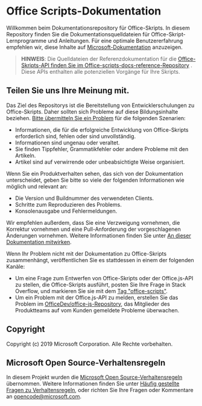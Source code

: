 # <a name="office-scripts-documentation"></a>Office Scripts-Dokumentation

Willkommen beim Dokumentationsrepository für Office-Skripts. In diesem Repository finden Sie die Dokumentationsquelldateien für Office-Skript-Lernprogramme und Anleitungen. Für eine optimale Benutzererfahrung empfehlen wir, diese Inhalte auf [Microsoft-Dokumentation](https://docs.microsoft.com/office/dev/scripts) anzuzeigen.

> **HINWEIS**: Die Quelldateien der Referenzdokumentation für die [Office-Skripts-API finden Sie im Office-scripts-docs-reference-Repository](https://github.com/OfficeDev/office-scripts-docs-reference) . Diese APIs enthalten alle potenziellen Vorgänge für Ihre Skripts.

## <a name="give-us-your-feedback"></a>Teilen Sie uns Ihre Meinung mit.

Das Ziel des Repositorys ist die Bereitstellung von Entwicklerschulungen zu Office-Skripts. Daher sollten sich Probleme auf diese Bildungsinhalte beziehen. [Bitte übermitteln Sie ein Problem](https://github.com/OfficeDev/office-scripts-docs/issues) für die folgenden Szenarien:

- Informationen, die für die erfolgreiche Entwicklung von Office-Skripts erforderlich sind, fehlen oder sind unvollständig.
- Informationen sind ungenau oder veraltet.
- Sie finden Tippfehler, Grammatikfehler oder andere Probleme mit den Artikeln.
- Artikel sind auf verwirrende oder unbeabsichtigte Weise organisiert.

Wenn Sie ein Produktverhalten sehen, das sich von der Dokumentation unterscheidet, geben Sie bitte so viele der folgenden Informationen wie möglich und relevant an:

- Die Version und Buildnummer des verwendeten Clients.
- Schritte zum Reproduzieren des Problems.
- Konsolenausgabe und Fehlermeldungen.

Wir empfehlen außerdem, dass Sie eine Verzweigung vornehmen, die Korrektur vornehmen und eine Pull-Anforderung der vorgeschlagenen Änderungen vornehmen. Weitere Informationen finden Sie unter [An dieser Dokumentation mitwirken](Contributing.md).

Wenn Ihr Problem nicht mit der Dokumentation zu Office-Skripts zusammenhängt, veröffentlichen Sie es stattdessen in einem der folgenden Kanäle:

- Um eine Frage zum Entwerfen von Office-Skripts oder der Office.js-API zu stellen, die Office-Skripts ausführt, posten Sie Ihre Frage in Stack Overflow, und markieren Sie sie mit dem [Tag "office-scripts"](https://stackoverflow.com/questions/tagged/office-scripts).
- Um ein Problem mit der Office.js-API zu melden, erstellen Sie das Problem im [OfficeDev/office-js-Repository](https://github.com/OfficeDev/office-js), das Mitglieder des Produktteams auf vom Kunden gemeldete Probleme überwachen.

## <a name="copyright"></a>Copyright

Copyright (c) 2019 Microsoft Corporation. Alle Rechte vorbehalten.

## <a name="microsoft-open-source-code-of-conduct"></a>Microsoft Open Source-Verhaltensregeln

In diesem Projekt wurden die [Microsoft Open Source-Verhaltensregeln](https://opensource.microsoft.com/codeofconduct/) übernommen. Weitere Informationen finden Sie unter [Häufig gestellte Fragen zu Verhaltensregeln](https://opensource.microsoft.com/codeofconduct/faq/), oder richten Sie Ihre Fragen oder Kommentare an [opencode@microsoft.com](mailto:opencode@microsoft.com).

